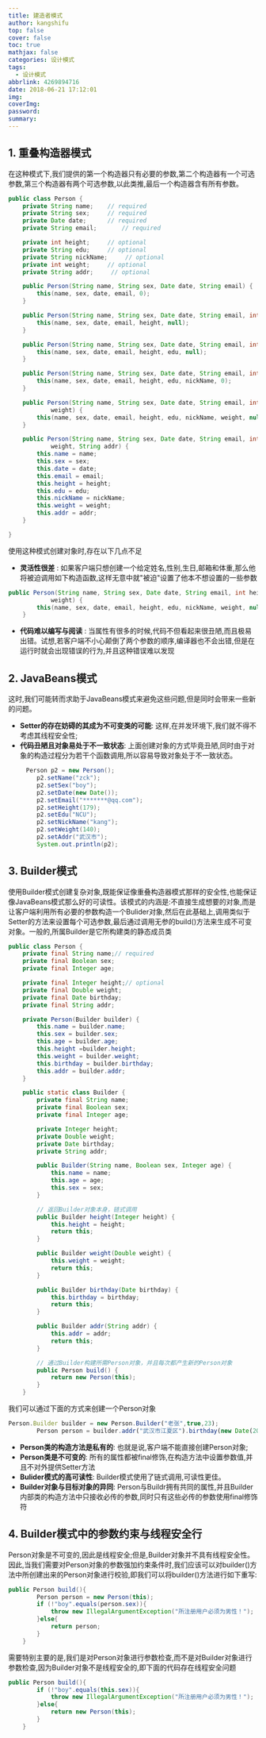 ```yaml
---
title: 建造者模式
author: kangshifu
top: false
cover: false
toc: true
mathjax: false
categories: 设计模式
tags:
  - 设计模式
abbrlink: 4269894716
date: 2018-06-21 17:12:01
img:
coverImg:
password:
summary:
---
```


<!--more-->  

## 1. 重叠构造器模式
在这种模式下,我们提供的第一个构造器只有必要的参数,第二个构造器有一个可选参数,第三个构造器有两个可选参数,以此类推,最后一个构造器含有所有参数。
````java
public class Person {
    private String name;    // required
    private String sex;     // required
    private Date date;      // required
    private String email;       // required

    private int height;     // optional
    private String edu;     // optional
    private String nickName;     // optional
    private int weight;     // optional
    private String addr;     // optional

    public Person(String name, String sex, Date date, String email) {
        this(name, sex, date, email, 0);
    }

    public Person(String name, String sex, Date date, String email, int height) {
        this(name, sex, date, email, height, null);
    }

    public Person(String name, String sex, Date date, String email, int height, String edu) {
        this(name, sex, date, email, height, edu, null);
    }

    public Person(String name, String sex, Date date, String email, int height, String edu, String nickName) {
        this(name, sex, date, email, height, edu, nickName, 0);
    }

    public Person(String name, String sex, Date date, String email, int height, String edu, String nickName, int
            weight) {
        this(name, sex, date, email, height, edu, nickName, weight, null);
    }

    public Person(String name, String sex, Date date, String email, int height, String edu, String nickName, int
            weight, String addr) {
        this.name = name;
        this.sex = sex;
        this.date = date;
        this.email = email;
        this.height = height;
        this.edu = edu;
        this.nickName = nickName;
        this.weight = weight;
        this.addr = addr;
    }

}
````
使用这种模式创建对象时,存在以下几点不足
* **灵活性很差** : 如果客户端只想创建一个给定姓名,性别,生日,邮箱和体重,那么他将被迫调用如下构造函数,这样无意中就"被迫"设置了他本不想设置的一些参数
```java
public Person(String name, String sex, Date date, String email, int height, String edu, String nickName, int
            weight) {
        this(name, sex, date, email, height, edu, nickName, weight, null);
    }
```
* **代码难以编写与阅读** : 当属性有很多的时候,代码不但看起来很丑陋,而且极易出错。试想,若客户端不小心颠倒了两个参数的顺序,编译器也不会出错,但是在运行时就会出现错误的行为,并且这种错误难以发现
## 2. JavaBeans模式
这时,我们可能转而求助于JavaBeans模式来避免这些问题,但是同时会带来一些新的问题。
* **Setter的存在妨碍的其成为不可变类的可能**: 这样,在并发环境下,我们就不得不考虑其线程安全性;
* **代码丑陋且对象易处于不一致状态**: 上面创建对象的方式毕竟丑陋,同时由于对象的构造过程分为若干个函数调用,所以容易导致对象处于不一致状态。
````java
     Person p2 = new Person();
        p2.setName("zck");
        p2.setSex("boy");
        p2.setDate(new Date());
        p2.setEmail("*******@qq.com");
        p2.setHeight(179);
        p2.setEdu("NCU");
        p2.setNickName("kang");
        p2.setWeight(140);
        p2.setAddr("武汉市");
        System.out.println(p2);
````

## 3. Builder模式
使用Builder模式创建复杂对象,既能保证像重叠构造器模式那样的安全性,也能保证像JavaBeans模式那么好的可读性。该模式的内涵是:不直接生成想要的对象,而是让客户端利用所有必要的参数构造一个Bulider对象,然后在此基础上,调用类似于Setter的方法来设置每个可选参数,最后通过调用无参的build()方法来生成不可变对象。一般的,所属Builder是它所构建类的静态成员类
````java
public class Person {
    private final String name;// required
    private final Boolean sex;
    private final Integer age;

    private final Integer height;// optional
    private final Double weight;
    private final Date birthday;
    private final String addr;

    private Person(Builder builder) {
        this.name = builder.name;
        this.sex = builder.sex;
        this.age = builder.age;
        this.height =builder.height;
        this.weight = builder.weight;
        this.birthday = builder.birthday;
        this.addr = builder.addr;
    }

    public static class Builder {
        private final String name;
        private final Boolean sex;
        private final Integer age;

        private Integer height;
        private Double weight;
        private Date birthday;
        private String addr;

        public Builder(String name, Boolean sex, Integer age) {
            this.name = name;
            this.age = age;
            this.sex = sex;
        }

        // 返回Builder对象本身，链式调用
        public Builder height(Integer height) {
            this.height = height;
            return this;
        }

        public Builder weight(Double weight) {
            this.weight = weight;
            return this;
        }

        public Builder birthday(Date birthday) {
            this.birthday = birthday;
            return this;
        }

        public Builder addr(String addr) {
            this.addr = addr;
            return this;
        }

        // 通过Builder构建所需Person对象，并且每次都产生新的Person对象
        public Person build() {
            return new Person(this);
        }
    }
````
我们可以通过下面的方式来创建一个Person对象
````javascript
Person.Builder builder = new Person.Builder("老张",true,23);
        Person person = builder.addr("武汉市江夏区").birthday(new Date(2008,8,8)).height(179).weight(140D).build();
````
* **Person类的构造方法是私有的**: 也就是说,客户端不能直接创建Person对象;
* **Person类是不可变的**: 所有的属性都被final修饰,在构造方法中设置参数值,并且不对外提供Setter方法
* **Bulider模式的高可读性**: Builder模式使用了链式调用,可读性更佳。
* **Builder对象与目标对象的异同**: Person与Buildr拥有共同的属性,并且Builder内部类的构造方法中只接收必传的参数,同时只有这些必传的参数使用final修饰符

## 4. Builder模式中的参数约束与线程安全行
Person对象是不可变的,因此是线程安全;但是,Builder对象并不具有线程安全性。因此,当我们需要对Person对象的参数强加约束条件时,我们应该可以对builder()方法中所创建出来的Person对象进行校验,即我们可以将builder()方法进行如下重写:
````java
public Person build(){
        Person person = new Person(this);
        if (!"boy".equals(person.sex)){
            throw new IllegalArgumentException("所注册用户必须为男性！");
        }else{
            return person;
        }
    }
````

需要特别主要的是,我们是对Person对象进行参数检查,而不是对Builder对象进行参数检查,因为Builder对象不是线程安全的,即下面的代码存在线程安全问题
````java
public Person build(){
        if (!"boy".equals(this.sex)){
            throw new IllegalArgumentException("所注册用户必须为男性！");
        }else{
            return new Person(this);
        }
    }
````

































